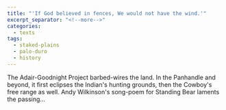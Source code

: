 ```yaml
---
title: "'If God believed in fences, We would not have the wind.'"
excerpt_separator: "<!--more-->"
categories:
  - texts
tags:
  - staked-plains
  - palo-duro
  - history
---
```

The Adair-Goodnight Project barbed-wires the land. In the Panhandle and beyond, it first eclipses the Indian's hunting grounds, then the Cowboy's free range as well. Andy Wilkinson's song-poem for Standing Bear laments the passing...
